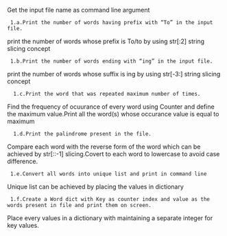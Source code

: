 Get the input file name as command line argument
     
     1.a.Print the number of words having prefix with “To” in the input file.
     
  print the number of words whose prefix is To/to by using str[:2] string slicing concept
      
     1.b.Print the number of words ending with “ing” in the input file.
     
  print the number of words whose suffix is ing by using str[-3:] string slicing concept
  
      1.c.Print the word that was repeated maximum number of times.
  
  Find the frequency of ocuurance of every word using Counter and define the maximum value.Print all the word(s) whose occurance value is equal to maximum
  
      1.d.Print the palindrome present in the file.
   
  Compare each word with the reverse form of the word which can be achieved by str[::-1] slicing.Covert to each word to lowercase to avoid case difference.
  
     1.e.Convert all words into unique list and print in command line
     
  Unique list can be achieved by placing the values in dictionary
  
     1.f.Create a Word dict with Key as counter index and value as the words present in file and print them on screen.
     
  Place every values in a dictionary with maintaining a separate integer for key values.
      
